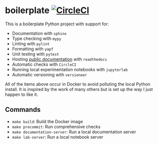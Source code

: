 # boilerplate [![CircleCI](https://circleci.com/gh/faustomorales/python-boilerplate.svg?style=svg)](https://circleci.com/gh/faustomorales/python-boilerplate)
This is a boilerplate Python project with support for:

- Documentation with `sphinx`
- Type checking with `mypy`
- Linting with `pylint`
- Formatting with `yapf`
- Unit testing with `pytest`
- Hosting [public documentation](https://faustomorales-python-boilerplate.readthedocs.io/en/latest/) with `readthedocs`
- Automatic checks with `CircleCI`
- Running local experimentation notebooks with `jupyterlab`
- Automatic versioning with `versioneer`

All of the items above occur in Docker to avoid polluting the local Python install. It is inspired by the work of many others but is set up the way I just happen to like it.

## Commands

- `make build`: Build the Docker image
- `make precommit`: Run comprehensive checks
- `make documentation-server`: Run a local documentation server
- `make lab-server`: Run a local notebook server